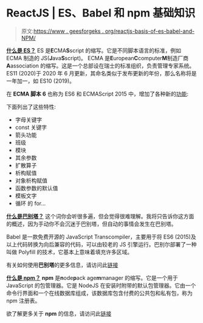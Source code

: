 # ReactJS | ES、Babel 和 npm 基础知识

> 原文:[https://www . geesforgeks . org/reactjs-basis-of-es-babel-and-NPM/](https://www.geeksforgeeks.org/reactjs-basics-of-es-babel-and-npm/)

[**什么是 ES？**](https://www.geeksforgeeks.org/introduction-to-es6/)
ES 是**E**CMA**S**script 的缩写。它是不同脚本语言的标准，例如 ECMA 制造的 JS(**J**ava**S**script)。
ECMA 是**E**uropean**C**computer**M**制造厂商**A**association 的缩写。这是一个总部设在瑞士的标准组织，负责管理专家系统。ES11 (2020)于 2020 年 6 月更新，其命名类似于发布更新的年份，那么名称将是一年加一，如 ES10 (2019)。

在 **ECMA 脚本 6** 也称为 ES6 和 ECMAScript 2015 中，增加了各种新的[功能](https://www.geeksforgeeks.org/es6-features-and-syntax/):

下面列出了这些特性:

*   字母关键字
*   const 关键字
*   箭头功能
*   班级
*   模块
*   其余参数
*   扩散算子
*   析构赋值
*   对象析构赋值
*   函数参数的默认值
*   模板文字
*   循环
    的 for…

[**什么是巴别塔？**](https://www.geeksforgeeks.org/reactjs-introduction-to-babel/)
这个词你会听很多遍，但会觉得很难理解。我将只告诉你这方面的概述，因为手动你不会沉迷于巴别塔，但自动的事情会发生在巴别塔。

Babel 是一款免费开源的 JavaScript Transcompiler，主要用于将 ES6 (2015)及以上代码转换为向后兼容的代码，可以由较老的 JS 引擎运行。巴别尔部署了一种叫做 Polyfill 的技术，它基本上意味着填充许多区域。

有关如何使用**巴别塔**的更多信息，请访问此[链接](https://www.geeksforgeeks.org/reactjs-using-babel/?ref=lbp)

[**什么是 npm？**](https://www.geeksforgeeks.org/node-js-npm-node-package-manager/)
**npm** 是**n**ode**p**ack age**m**manager 的缩写。它是一个用于 JavaScript 的包管理器。它是 NodeJS 在安装时附带的默认包管理器。它由一个命令行界面和一个在线数据库组成，该数据库包含付费的公共包和私有包，称为 npm 注册表。

欲了解更多关于 **npm** 的信息，请访问此[链接](https://www.geeksforgeeks.org/node-js-npm-node-package-manager/)